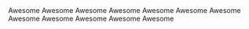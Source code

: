 <stellar-select name="our_select" label="What do you want?" size="small">
  <stellar-item value="one" label="Label one" selected>
    Awesome
  </stellar-item>
  <stellar-item value="two" label="Label two">
    Awesome
  </stellar-item>
  <stellar-item value="three" label="Label three">
    Awesome
  </stellar-item>
  <stellar-item value="four" label="Label four">
    Awesome
  </stellar-item>
  <stellar-item value="one" label="Label one">
    Awesome
  </stellar-item>
  <stellar-item value="two" label="Label two">
    Awesome
  </stellar-item>
  <stellar-item value="three" label="Label three">
    Awesome
  </stellar-item>
  <stellar-item value="four" label="Label four">
    Awesome
  </stellar-item>
  <stellar-item value="one" label="Label one">
    Awesome
  </stellar-item>
  <stellar-item value="two" label="Label two">
    Awesome
  </stellar-item>
  <stellar-item value="three" label="Label three">
    Awesome
  </stellar-item>
  <stellar-item value="four" label="Label four">
    Awesome
  </stellar-item>
</stellar-select>

